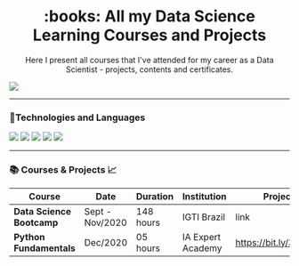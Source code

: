 <h1 align="center">
:books: All my Data Science Learning Courses and Projects
</h1>
<p align="center">
  Here I present all courses that I've attended for my career as a Data Scientist - projects, contents and certificates.
</p>
 

![](https://images.unsplash.com/photo-1501504905252-473c47e087f8?ixid=MXwxMjA3fDB8MHxwaG90by1wYWdlfHx8fGVufDB8fHw%3D&ixlib=rb-1.2.1&auto=format&fit=crop&w=1267&q=80)

--- 

### :pushpin:Technologies and Languages
<img src="https://img.shields.io/badge/python%20-%2314354C.svg?&style=for-the-badge&logo=python&logoColor=white"/> <img src="https://img.shields.io/badge/mysql-%2300f.svg?&style=for-the-badge&logo=mysql&logoColor=white"/> <img src="https://img.shields.io/badge/pandas%20-%23150458.svg?&style=for-the-badge&logo=pandas&logoColor=white" /> <img src="https://img.shields.io/badge/numpy%20-%23013243.svg?&style=for-the-badge&logo=numpy&logoColor=white" /> <img src="https://img.shields.io/badge/Jupyter%20-%23F37626.svg?&style=for-the-badge&logo=Jupyter&logoColor=white" /> 


---
### :books: Courses & Projects :chart_with_upwards_trend:

| Course  |  Date  | Duration | Institution | Projects | Certificate |
| ------------------- | ------------------- | ------------------- | ------------------- | ------------------- | ------------------- |
| **Data Science Bootcamp** |  Sept - Nov/2020 | 148 hours | IGTI Brazil | link | link |
| **Python Fundamentals** |  Dec/2020 | 05 hours | IA Expert Academy | https://bit.ly/3n6j52M | link |


